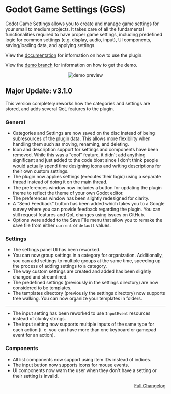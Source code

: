 # Godot Game Settings (GGS)
Godot Game Settings allows you to create and manage game settings for your small to medium projects. It takes care of all the fundamental functionalities required to have proper game settings, including predefined logic for common settings (e.g. display, audio, input), UI components, saving/loading data, and applying settings.

View the [documentation](docs/home.md) for information on how to use the plugin.

View the [demo branch](https://github.com/PunchablePlushie/godot-game-settings/tree/demo) for information on how to get the demo.

<p align="center">
	<img src="https://i.postimg.cc/rpKvBkSk/ggs-icon-nobg.png" alt="demo preview">
</p>


## Major Update: v3.1.0
This version completely reworks how the categories and settings are stored, and adds several QoL features to the plugin.

### General
* Categories and Settings are now saved on the disc instead of being subresources of the plugin data. This allows more flexibility when handling them such as moving, renaming, and deleting.
* Icon and description support for settings and components have been removed. While this was a "cool" feature, it didn't add anything significant and just added to the code bloat since I don't think people would actually spend time designing icons and writing descriptions for their own custom settings.
* The plugin now applies settings (executes their logic) using a separate thread instead of doing it on the main thread.
* The preferences window now includes a button for updating the plugin theme to reflect the theme of your own Godot editor.
* The preferences window has been slightly redesigned for clarity.
* A "Send Feedback" button has been added which takes you to a Google survey where you can provide feedback regarding the plugin. You can still request features and QoL changes using issues on GitHub.
* Options were added to the Save File menu that allow you to remake the save file from either `current` or `default` values.

### Settings
* The settings panel UI has been reworked.
* You can now group settings in a category for organization. Additionally, you can add settings to multiple groups at the same time, speeding up the process of adding settings to a category.
* The way custom settings are created and added has been slightly changed and streamlined.
* The predefined settings (previously in the settings directory) are now considered to be templates.
* The templates directory (previously the settings directory) now supports tree walking. You can now organize your templates in folders.
---
* The input setting has been reworked to use `InputEvent` resources instead of clunky strings.
* The input setting now supports multiple inputs of the same type for each action (i. e. you can have more than one keyboard or gamepad event for an action).

### Components
* All list components now support using item IDs instead of indices.
* The input button now supports icons for mouse events.
* UI components now warn the user when they don't have a setting or their setting is invalid.

<p align="right">
	<a href="https://github.com/PunchablePlushie/godot_ggs/wiki/Changelog">Full Changelog</a><br/>
</p>
